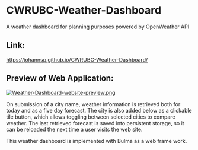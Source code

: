 # CWRUBC-Weather-Dashboard
A weather dashboard for planning purposes powered by OpenWeather API

## Link:
https://johannsp.github.io/CWRUBC-Weather-Dashboard/

## Preview of Web Application:
[![Weather-Dashboard-website-preview.png](https://i.postimg.cc/qR8cC0QG/Weather-Dashboard-website-preview.png)](https://postimg.cc/YGCLJ554)

On submission of a city name, weather information is retrieved both for today
and as a five day forecast.  The city is also added below as a clickable tile
button, which allows toggling between selected cities to compare weather.  The
last retrieved forecast is saved into persistent storage, so it can be reloaded
the next time a user visits the web site.

This weather dashboard is implemented with Bulma as a web frame work.
